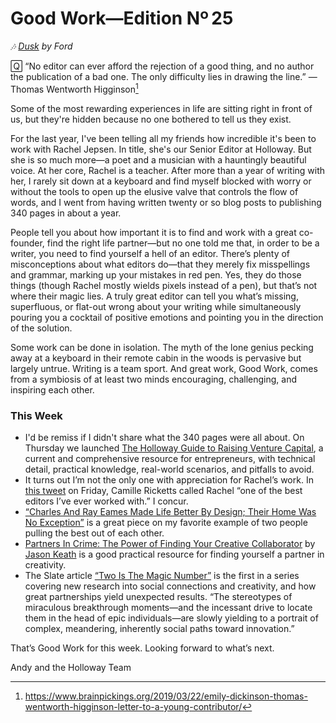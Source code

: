 # Good Work—Edition Nº 25

*🎶
[Dusk](https://open.spotify.com/track/0AnILs0ZtjlTCJ636WooPX?si=ow9o66wDQkCpITz8HtqW_w) by Ford*

🅀 “No editor can ever afford the rejection of a good thing, and no author the publication of a bad one. The only difficulty lies in drawing the line.” —Thomas Wentworth Higginson[^1]

Some of the most rewarding experiences in life are sitting right in front of us, but they're hidden because no one bothered to tell us they exist.

For the last year, I've been telling all my friends how incredible it's been to work with Rachel Jepsen. In title, she's our Senior Editor at Holloway. But she is so much more—a poet and a musician with a hauntingly beautiful voice. At her core, Rachel is a teacher. After more than a year of writing with her, I rarely sit down at a keyboard and find myself blocked with worry or without the tools to open up the elusive valve that controls the flow of words, and I went from having written twenty or so blog posts to publishing 340 pages in about a year.

People tell you about how important it is to find and work with a great co-founder, find the right life partner—but no one told me that, in order to be a writer, you need to find yourself a hell of an editor. There’s plenty of misconceptions about what editors do—that they merely fix misspellings and grammar, marking up your mistakes in red pen. Yes, they do those things (though Rachel mostly wields pixels instead of a pen), but that’s not where their magic lies. A truly great editor can tell you what’s missing, superfluous, or flat-out wrong about your writing while simultaneously pouring you a cocktail of positive emotions and pointing you in the direction of the solution.

Some work can be done in isolation. The myth of the lone genius pecking away at a keyboard in their remote cabin in the woods is pervasive but largely untrue. Writing is a team sport. And great work, Good Work, comes from a symbiosis of at least two minds encouraging, challenging, and inspiring each other.

### This Week

- I'd be remiss if I didn't share what the 340 pages were all about. On Thursday we launched [The Holloway Guide to Raising Venture Capital](https://holloway.com/rvc), a current and comprehensive resource for entrepreneurs, with technical detail, practical knowledge, real-world scenarios, and pitfalls to avoid.
- It turns out I’m not the only one with appreciation for Rachel’s work. In [this tweet](https://twitter.com/camillericketts/status/1157435025115107328) on Friday, Camille Ricketts called Rachel “one of the best editors I’ve ever worked with.” I concur.
- [“Charles And Ray Eames Made Life Better By Design; Their Home Was No Exception”](https://www.npr.org/2019/08/02/738083070/charles-and-ray-eames-made-life-better-by-design-their-home-was-no-exception) is a great piece on my favorite example of two people pulling the best out of each other.
- [Partners In Crime: The Power of Finding Your Creative Collaborator](https://medium.com/@jasonkeath/partners-in-crime-the-power-of-finding-your-creative-collaborator-7d8aaf7af07b) by [Jason Keath](https://twitter.com/jasonkeath) is a good practical resource for finding yourself a partner in creativity.
- The Slate article [“Two Is The Magic Number”](https://slate.com/human-interest/2010/09/two-is-the-magic-number-a-new-science-of-creativity.html) is the first in a series covering new research into social connections and creativity, and how great partnerships yield unexpected results.  “The stereotypes of miraculous breakthrough moments—and the incessant drive to locate them in the head of epic individuals—are slowly yielding to a portrait of complex, meandering, inherently social paths toward innovation.”

That’s Good Work for this week.
Looking forward to what’s next.

Andy and the Holloway Team

[^1]: <https://www.brainpickings.org/2019/03/22/emily-dickinson-thomas-wentworth-higginson-letter-to-a-young-contributor/>
